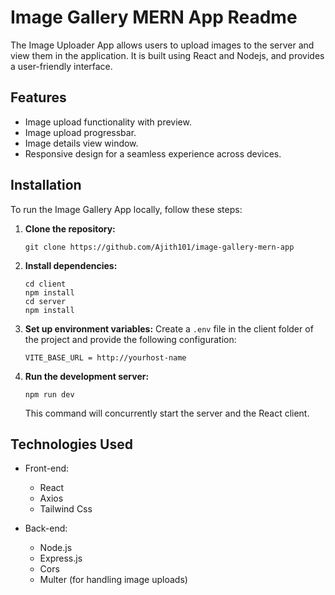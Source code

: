 # Image Gallery MERN App Readme

The Image Uploader App allows users to upload images to the server and view them in the application. It is built using React and Nodejs, and provides a user-friendly interface.

## Features

- Image upload functionality with preview.
- Image upload progressbar.
- Image details view window.
- Responsive design for a seamless experience across devices.

## Installation

To run the Image Gallery App locally, follow these steps:

1. **Clone the repository:**

   ```
   git clone https://github.com/Ajith101/image-gallery-mern-app
   ```

2. **Install dependencies:**

   ```
   cd client
   npm install
   cd server
   npm install
   ```

3. **Set up environment variables:**
   Create a `.env` file in the client folder of the project and provide the following configuration:

   ```
   VITE_BASE_URL = http://yourhost-name
   ```

4. **Run the development server:**

   ```
   npm run dev
   ```

   This command will concurrently start the server and the React client.

## Technologies Used

- Front-end:

  - React
  - Axios
  - Tailwind Css

- Back-end:
  - Node.js
  - Express.js
  - Cors
  - Multer (for handling image uploads)
